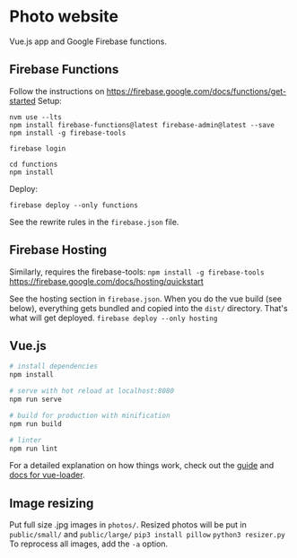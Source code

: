 # Photo website

Vue.js app and Google Firebase functions.

## Firebase Functions
Follow the instructions on https://firebase.google.com/docs/functions/get-started
Setup:

```
nvm use --lts
npm install firebase-functions@latest firebase-admin@latest --save
npm install -g firebase-tools

firebase login

cd functions
npm install
```

Deploy:

```
firebase deploy --only functions
```

See the rewrite rules in the `firebase.json` file.


## Firebase Hosting
Similarly, requires the firebase-tools: `npm install -g firebase-tools`
https://firebase.google.com/docs/hosting/quickstart

See the hosting section in `firebase.json`. When you do the vue build (see below),
everything gets bundled and copied into the `dist/` directory. That's what will get deployed.
`firebase deploy --only hosting`

## Vue.js

``` bash
# install dependencies
npm install

# serve with hot reload at localhost:8080
npm run serve

# build for production with minification
npm run build

# linter
npm run lint
```

For a detailed explanation on how things work, check out the [guide](http://vuejs-templates.github.io/webpack/) and [docs for vue-loader](http://vuejs.github.io/vue-loader).

## Image resizing
Put full size .jpg images in `photos/`. Resized photos will be put in `public/small/` and `public/large/`
`pip3 install pillow`
`python3 resizer.py`
To reprocess all images, add the `-a` option.

